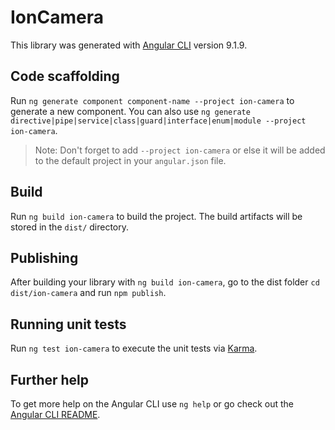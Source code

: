 # IonCamera

This library was generated with [Angular CLI](https://github.com/angular/angular-cli) version 9.1.9.

## Code scaffolding

Run `ng generate component component-name --project ion-camera` to generate a new component. You can also use `ng generate directive|pipe|service|class|guard|interface|enum|module --project ion-camera`.
> Note: Don't forget to add `--project ion-camera` or else it will be added to the default project in your `angular.json` file. 

## Build

Run `ng build ion-camera` to build the project. The build artifacts will be stored in the `dist/` directory.

## Publishing

After building your library with `ng build ion-camera`, go to the dist folder `cd dist/ion-camera` and run `npm publish`.

## Running unit tests

Run `ng test ion-camera` to execute the unit tests via [Karma](https://karma-runner.github.io).

## Further help

To get more help on the Angular CLI use `ng help` or go check out the [Angular CLI README](https://github.com/angular/angular-cli/blob/master/README.md).
